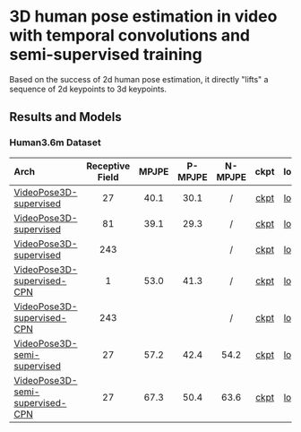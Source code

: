 # 3D human pose estimation in video with temporal convolutions and semi-supervised training

Based on the success of 2d human pose estimation, it directly "lifts" a sequence of 2d keypoints to 3d keypoints.

## Results and Models

### Human3.6m Dataset

| Arch                                                    | Receptive Field | MPJPE | P-MPJPE | N-MPJPE |                           ckpt                           |                           log                           |
| :------------------------------------------------------ | :-------------: | :---: | :-----: | :-----: | :------------------------------------------------------: | :-----------------------------------------------------: |
| [VideoPose3D-supervised](/configs/body_3d_keypoint/video_pose_lift/h36m/vid-pl_videopose3d-27frm-supv_8xb128-80e_h36m.py) |       27        | 40.1  |  30.1   |    /    | [ckpt](https://download.openmmlab.com/mmpose/body3d/videopose/videopose_h36m_27frames_fullconv_supervised-fe8fbba9_20210527.pth) | [log](https://download.openmmlab.com/mmpose/body3d/videopose/videopose_h36m_27frames_fullconv_supervised_20210527.log.json) |
| [VideoPose3D-supervised](/configs/body_3d_keypoint/video_pose_lift/h36m/vid-pl_videopose3d-81frm-supv_8xb128-80e_h36m.py) |       81        | 39.1  |  29.3   |    /    | [ckpt](https://download.openmmlab.com/mmpose/body3d/videopose/videopose_h36m_81frames_fullconv_supervised-1f2d1104_20210527.pth) | [log](https://download.openmmlab.com/mmpose/body3d/videopose/videopose_h36m_81frames_fullconv_supervised_20210527.log.json) |
| [VideoPose3D-supervised](/configs/body_3d_keypoint/video_pose_lift/h36m/vid-pl_videopose3d-243frm-supv_8xb128-80e_h36m.py) |       243       |       |         |    /    | [ckpt](https://download.openmmlab.com/mmpose/body3d/videopose/videopose_h36m_243frames_fullconv_supervised-880bea25_20210527.pth) | [log](https://download.openmmlab.com/mmpose/body3d/videopose/videopose_h36m_243frames_fullconv_supervised_20210527.log.json) |
| [VideoPose3D-supervised-CPN](/configs/body_3d_keypoint/video_pose_lift/h36m/vid-pl_videopose3d-1frm-supv-cpn-ft_8xb128-80e_h36m.py) |        1        | 53.0  |  41.3   |    /    | [ckpt](https://download.openmmlab.com/mmpose/body3d/videopose/videopose_h36m_1frame_fullconv_supervised_cpn_ft-5c3afaed_20210527.pth) | [log](https://download.openmmlab.com/mmpose/body3d/videopose/videopose_h36m_1frame_fullconv_supervised_cpn_ft_20210527.log.json) |
| [VideoPose3D-supervised-CPN](/configs/body_3d_keypoint/video_pose_lift/h36m/vid-pl_videopose3d-243frm-supv-cpn-ft_8xb128-200e_h36m.py) |       243       |       |         |    /    | [ckpt](https://download.openmmlab.com/mmpose/body3d/videopose/videopose_h36m_243frames_fullconv_supervised_cpn_ft-88f5abbb_20210527.pth) | [log](https://download.openmmlab.com/mmpose/body3d/videopose/videopose_h36m_243frames_fullconv_supervised_cpn_ft_20210527.log.json) |
| [VideoPose3D-semi-supervised](/configs/body_3d_keypoint/video_pose_lift/h36m/vid-pl_videopose3d-27frm-semi-supv_8xb64-200e_h36m.py) |       27        | 57.2  |  42.4   |  54.2   | [ckpt](https://download.openmmlab.com/mmpose/body3d/videopose/videopose_h36m_27frames_fullconv_semi-supervised-54aef83b_20210527.pth) | [log](https://download.openmmlab.com/mmpose/body3d/videopose/videopose_h36m_27frames_fullconv_semi-supervised_20210527.log.json) |
| [VideoPose3D-semi-supervised-CPN](/configs/body_3d_keypoint/video_pose_lift/h36m/vid-pl_videopose3d-27frm-semi-supv-cpn-ft_8xb64-200e_h36m.py) |       27        | 67.3  |  50.4   |  63.6   | [ckpt](https://download.openmmlab.com/mmpose/body3d/videopose/videopose_h36m_27frames_fullconv_semi-supervised_cpn_ft-71be9cde_20210527.pth) | [log](https://download.openmmlab.com/mmpose/body3d/videopose/videopose_h36m_27frames_fullconv_semi-supervised_cpn_ft_20210527.log.json) |
